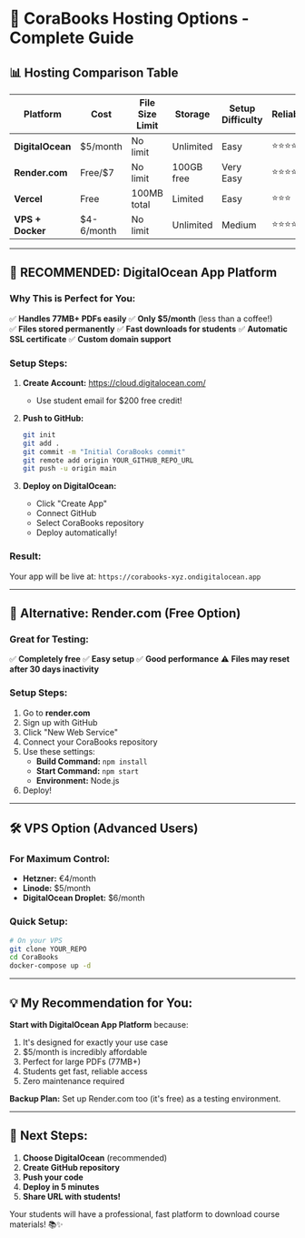 # 🚀 CoraBooks Hosting Options - Complete Guide

## 📊 **Hosting Comparison Table**

| Platform | Cost | File Size Limit | Storage | Setup Difficulty | Reliability |
|----------|------|-----------------|---------|------------------|-------------|
| **DigitalOcean** | $5/month | No limit | Unlimited | Easy | ⭐⭐⭐⭐⭐ |
| **Render.com** | Free/$7 | No limit | 100GB free | Very Easy | ⭐⭐⭐⭐ |
| **Vercel** | Free | 100MB total | Limited | Easy | ⭐⭐⭐ |
| **VPS + Docker** | $4-6/month | No limit | Unlimited | Medium | ⭐⭐⭐⭐⭐ |

---

## 🥇 **RECOMMENDED: DigitalOcean App Platform**

### Why This is Perfect for You:
✅ **Handles 77MB+ PDFs easily**
✅ **Only $5/month** (less than a coffee!)  
✅ **Files stored permanently**
✅ **Fast downloads for students**
✅ **Automatic SSL certificate**
✅ **Custom domain support**

### Setup Steps:
1. **Create Account:** https://cloud.digitalocean.com/
   - Use student email for $200 free credit!

2. **Push to GitHub:**
   ```bash
   git init
   git add .
   git commit -m "Initial CoraBooks commit"
   git remote add origin YOUR_GITHUB_REPO_URL
   git push -u origin main
   ```

3. **Deploy on DigitalOcean:**
   - Click "Create App"
   - Connect GitHub
   - Select CoraBooks repository
   - Deploy automatically!

### Result: 
Your app will be live at: `https://corabooks-xyz.ondigitalocean.app`

---

## 🥈 **Alternative: Render.com (Free Option)**

### Great for Testing:
✅ **Completely free**
✅ **Easy setup**
✅ **Good performance**
⚠️ **Files may reset after 30 days inactivity**

### Setup Steps:
1. Go to **render.com**
2. Sign up with GitHub
3. Click "New Web Service"
4. Connect your CoraBooks repository
5. Use these settings:
   - **Build Command:** `npm install`
   - **Start Command:** `npm start`
   - **Environment:** Node.js
6. Deploy!

---

## 🛠 **VPS Option (Advanced Users)**

### For Maximum Control:
- **Hetzner:** €4/month
- **Linode:** $5/month  
- **DigitalOcean Droplet:** $6/month

### Quick Setup:
```bash
# On your VPS
git clone YOUR_REPO
cd CoraBooks
docker-compose up -d
```

---

## 💡 **My Recommendation for You:**

**Start with DigitalOcean App Platform** because:
1. It's designed for exactly your use case
2. $5/month is incredibly affordable
3. Perfect for large PDFs (77MB+)
4. Students get fast, reliable access
5. Zero maintenance required

**Backup Plan:** Set up Render.com too (it's free) as a testing environment.

---

## 🚀 **Next Steps:**

1. **Choose DigitalOcean** (recommended)
2. **Create GitHub repository** 
3. **Push your code**
4. **Deploy in 5 minutes**
5. **Share URL with students!**

Your students will have a professional, fast platform to download course materials! 📚✨